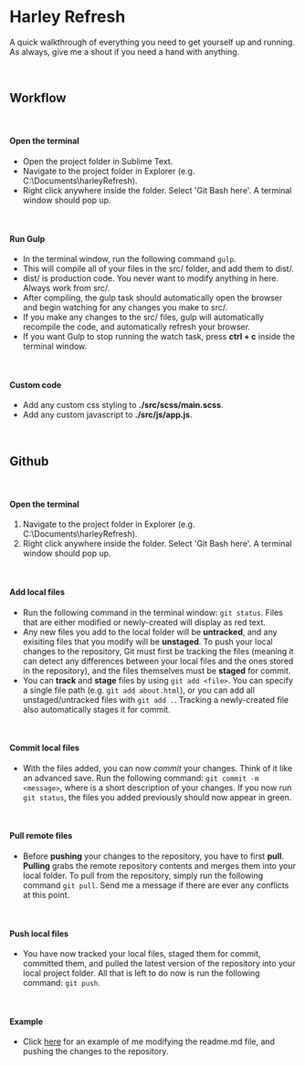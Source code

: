 Harley Refresh 
======================================================

A quick walkthrough of everything you need to get yourself up and running. As always, give me a shout if you need a hand with anything.

<br>

## Workflow

<br>

#### Open the terminal
* Open the project folder in Sublime Text.
* Navigate to the project folder in Explorer (e.g. C:\Documents\harleyRefresh).
* Right click anywhere inside the folder. Select 'Git Bash here'. A terminal window should pop up.

<br>

#### Run Gulp
* In the terminal window, run the following command `gulp`.
* This will compile all of your files in the src/ folder, and add them to dist/. 
* dist/ is production code. You never want to modify anything in here. Always work from src/.
* After compiling, the gulp task should automatically open the browser and begin watching for any changes you make to src/.
* If you make any changes to the src/ files, gulp will automatically recompile the code, and automatically refresh your browser. 
* If you want Gulp to stop running the watch task, press **ctrl + c** inside the terminal window.

<br>

#### Custom code
* Add any custom css styling to **./src/scss/main.scss**.
* Add any custom javascript to **./src/js/app.js**.

<br>

## Github

<br>

#### Open the terminal
1. Navigate to the project folder in Explorer (e.g. C:\Documents\harleyRefresh).
2. Right click anywhere inside the folder. Select 'Git Bash here'. A terminal window should pop up.

<br>

#### Add local files
* Run the following command in the terminal window: `git status`. Files that are either modified or newly-created will display as red text.
* Any new files you add to the local folder will be **untracked**, and any exisiting files that you modify will be **unstaged**. To push your local changes to the repository, Git must first be tracking the files (meaning it can detect any differences between your local files and the ones stored in the repository), and the files themselves must be **staged** for commit. 
* You can **track** and **stage** files by using `git add <file>`. You can specify a single file path (e.g. `git add about.html`), or you can add all unstaged/untracked files with `git add .`. Tracking a newly-created file also automatically stages it for commit.

<br>

#### Commit local files
* With the files added, you can now *commit* your changes. Think of it like an advanced save. Run the following command: `git commit -m <message>`, where <message> is a short description of your changes. If you now run `git status`, the files you added previously should now appear in green.

<br>

#### Pull remote files
* Before **pushing** your changes to the repository, you have to first **pull**. **Pulling** grabs the remote repository contents and merges them into your local folder. To pull from the repository, simply run the following command `git pull`. Send me a message if there are ever any conflicts at this point.

<br>

#### Push local files
* You have now tracked your local files, staged them for commit, committed them, and pulled the latest version of the repository into your local project folder. All that is left to do now is run the following command: `git push`. 

<br>

#### Example
* Click [here](http://i.imgur.com/jdh38RF.png) for an example of me modifying the readme.md file, and pushing the changes to the repository.


